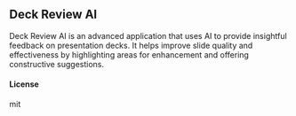 ## Deck Review AI

Deck Review AI is an advanced application that uses AI to provide insightful feedback on presentation decks. It helps improve slide quality and effectiveness by highlighting areas for enhancement and offering constructive suggestions.

#### License

mit